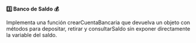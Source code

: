 <strong>3️⃣ Banco de Saldo 💰</strong>

Implementa una función crearCuentaBancaria que devuelva un objeto con métodos para depositar, retirar y consultarSaldo sin exponer directamente la variable del saldo.